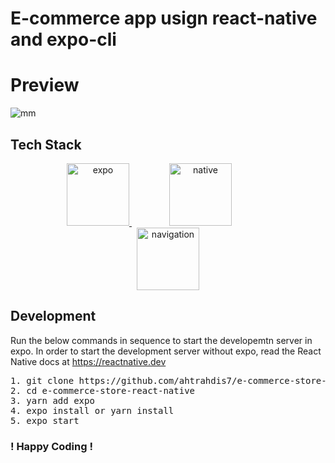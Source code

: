 # E-commerce app usign react-native and expo-cli


# Preview
![mm](https://user-images.githubusercontent.com/44672399/125995593-b03dd6aa-1123-4adf-9550-1e0a4c1e7200.png)


## Tech Stack
<div align="center">

<a href="https://expo.io">
    <img src="https://lh3.googleusercontent.com/7l-bQADRV4PzxAz_9GH2aozV3jkHqdlUJbOsIf4Eu_bazCi6UH_UyiAeKer2-s9GafI" height="100" alt="expo">
</a>

<a style="margin:60px" href="https://reactnative.dev/">
    <img src="https://seeklogo.com/images/R/react-logo-7B3CE81517-seeklogo.com.png" height="100" alt="native">
</a>

<a style="margin:70px" href="https://reactnavigation.org/">
    <img src="https://reactnavigation.org/img/spiro.svg" height="100" alt="navigation">
</a>

</div>

## Development
Run the below commands in sequence to start the developemtn server in expo. In order to start the development server without expo, read the React Native docs at https://reactnative.dev
<pre>
1. git clone https://github.com/ahtrahdis7/e-commerce-store-react-native.git
2. cd e-commerce-store-react-native
3. yarn add expo
4. expo install or yarn install
5. expo start
</pre>

### ! Happy Coding !
